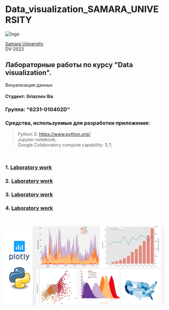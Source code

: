 # Data_visualization_SAMARA_UNIVERSITY
![logo](https://ssau.ru/pagefiles/of_docs/Firm%20blocks_left-gorizont_naimenovanie_Rus.png)

[Samara University](https://ssau.ru/) <br/>
DV-2022
## Лабораторные работы по курсу "Data visualization". <br/>
Визуализация данных <br/>
#### Студент: Griaznov Ilia <br/>
### Группа: "6231-010402D"

### Средства, используемые для разработки приложения: <br/>
> Python 3: https://www.python.org/; <br/>
> Jupyter-notebook;  <br/>
> Google Colaboratory
compute capability: 3.7; <br/>
<br/>

### 1. [Laboratory work](https://github.com/Dark-MonkGI/Data_visualization_SAMARA_UNIVERSITY/blob/main/1.%20Laboratory%20work/LB1_Griaznov_6231.ipynb)

### 2. [Laboratory work]()

### 3. [Laboratory work]()

### 4. [Laboratory work]()

<br/>

![logo](https://github.com/Dark-MonkGI/Data_visualization_SAMARA_UNIVERSITY/blob/main/plotly_img.jpg)
